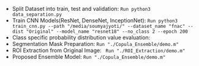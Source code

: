 
* Split Dataset into train, test and validation: ```Run python3 data_separation.py```
* Train CNN Models(ResNet, DenseNet, InceptionNet): ```Run python3 train_cnn.py --path "/media/soumyajyoti/" --dataset_name "fnac" --dist "Original" --model_name "resnet18" --no_class 2 --epoch 200```
* Class specific probability distribution value evaluation: 
* Segmentation Mask Preparation: ```Run "./Copula_Ensemble/demo.m"```
* ROI Extraction from Original Image: ``` Run "./ROI_Extraction/demo.m"```
* Proposed Ensemble Model: ```Run "./Copula_Ensemble/demo.m"```


